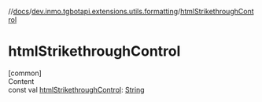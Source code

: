 //[docs](../../index.md)/[dev.inmo.tgbotapi.extensions.utils.formatting](index.md)/[htmlStrikethroughControl](html-strikethrough-control.md)



# htmlStrikethroughControl  
[common]  
Content  
const val [htmlStrikethroughControl](html-strikethrough-control.md): [String](https://kotlinlang.org/api/latest/jvm/stdlib/kotlin/-string/index.html)  



